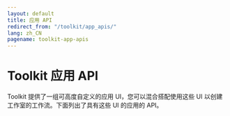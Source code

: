 ```yaml
---
layout: default
title: 应用 API
redirect_from: "/toolkit/app_apis/"
lang: zh_CN
pagename: toolkit-app-apis
---
```


# Toolkit 应用 API

Toolkit 提供了一组可高度自定义的应用 UI，您可以混合搭配使用这些 UI 以创建工作室的工作流。下面列出了具有这些 UI 的应用的 API。

